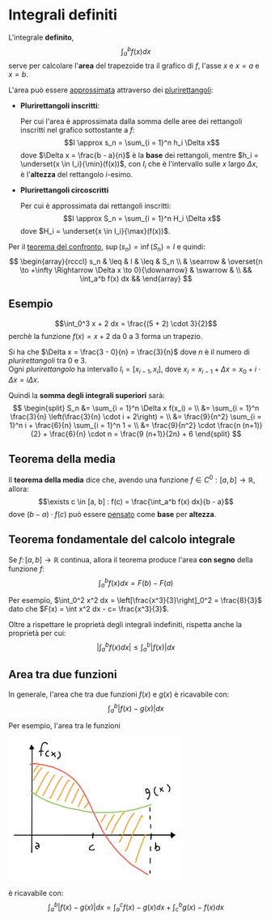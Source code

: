 # Integrali definiti

L'integrale **definito**,
$$\int_a^b f(x)dx$$
serve per calcolare l'**area** del trapezoide tra il grafico di $f$, l'asse $x$ e $x = a$ e $x = b$.

L'area può essere [approssimata](https://www.desmos.com/calculator/7ismmr96z2) attraverso dei [plurirettangoli](https://en.wikipedia.org/wiki/Riemann_sum):
- **Plurirettangoli inscritti**:

	Per cui l'area è approssimata dalla somma delle aree dei rettangoli inscritti nel grafico sottostante a $f$:
	$$I \approx s_n = \sum_{i = 1}^n h_i \Delta x$$
	dove $\Delta x = \frac{b - a}{n}$ è la **base** dei rettangoli, mentre $h_i = \underset{x \in I_i}{\min}(f(x))$, con $I_i$ che è l'intervallo sulle $x$ largo $\Delta x$, è l'**altezza** del rettangolo $i$-esimo.

- **Plurirettangoli circoscritti**

	Per cui è approssimata dai rettangoli inscritti:
	$$I \approx S_n = \sum_{i = 1}^n H_i \Delta x$$
	dove $H_i = \underset{x \in I_i}{\max}(f(x))$.

Per il [teorema del confronto](../../04/01/README.md), $\sup(s_n) = \inf(S_n) = I$ e quindi:
$$
\begin{array}{rcccl}
s_n & \leq & I & \leq & S_n \\
& \searrow & \overset{n \to +\infty \Rightarrow \Delta x \to 0}{\downarrow} & \swarrow & \\
&& \int_a^b f(x) dx &&
\end{array}
$$

## Esempio

$$\int_0^3 x + 2 dx = \frac{(5 + 2) \cdot 3}{2}$$
perchè la funzione $f(x) = x + 2$ da $0$ a $3$ forma un trapezio.

Si ha che $\Delta x = \frac{3 - 0}{n} = \frac{3}{n}$ dove $n$ è il numero di _plurirettangoli_ tra $0$ e $3$. \
Ogni _plurirettangolo_ ha intervallo $I_i = [x_{i - 1}, x_i]$, dove $x_i = x_{i-1} + \Delta x = x_0 + i \cdot \Delta x = i \Delta x$.

Quindi la **somma degli integrali superiori** sarà:
$$
\begin{split}
S_n &= \sum_{i = 1}^n \Delta x f(x_i) = \\
&= \sum_{i = 1}^n \frac{3}{n} \left(\frac{3}{n} \cdot i + 2\right) = \\
&= \frac{9}{n^2} \sum_{i = 1}^n i + \frac{6}{n} \sum_{i = 1}^n 1 = \\
&= \frac{9}{n^2} \cdot \frac{n (n+1)}{2} + \frac{6}{n} \cdot n = \frac{9 (n+1)}{2n} + 6
\end{split}
$$

## Teorema della media

Il **teorema della media** dice che, avendo una funzione $f \in C^0 : [a, b] \to \mathbb{R}$, allora:
$$\exists c \in [a, b] : f(c) = \frac{\int_a^b f(x) dx}{b - a}$$
dove $(b - a) \cdot f(c)$ può essere [pensato](https://www.desmos.com/calculator/g0chdc1fu1) come **base** per **altezza**.

## Teorema fondamentale del calcolo integrale

Se $f\colon [a, b] \to \mathbb{R}$ continua, allora il teorema produce l'area **con segno** della funzione $f$:
$$\int_a^b f(x) dx = F(b) - F(a)$$

Per esempio, $\int_0^2 x^2 dx = \left[\frac{x^3}{3}\right]_0^2 = \frac{8}{3}$ dato che $F(x) = \int x^2 dx - c= \frac{x^3}{3}$.

Oltre a rispettare le proprietà degli integrali indefiniti, rispetta anche la proprietà per cui:
$$\left|\int_a^b f(x) dx\right| \leq \int_a^b |f(x)| dx$$

## Area tra due funzioni

In generale, l'area che tra due funzioni $f(x)$ e $g(x)$ è ricavabile con:
$$\int_a^b |f(x) - g(x)| dx$$

Per esempio, l'area tra le funzioni

![Area tra due funzioni](assets/01.png)

è ricavabile con:
$$\int_a^b |f(x) - g(x)| dx = \int_a^c f(x) - g(x) dx + \int_c^b g(x) - f(x) dx$$
